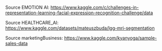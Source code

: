 Source EMOTION AI: https://www.kaggle.com/c/challenges-in-representation-learning-facial-expression-recognition-challenge/data

Source HEALTHCARE_AI: https://www.kaggle.com/datasets/mateuszbuda/lgg-mri-segmentation

Source marketingBusiness: https://www.kaggle.com/kyanyoga/sample-sales-data
